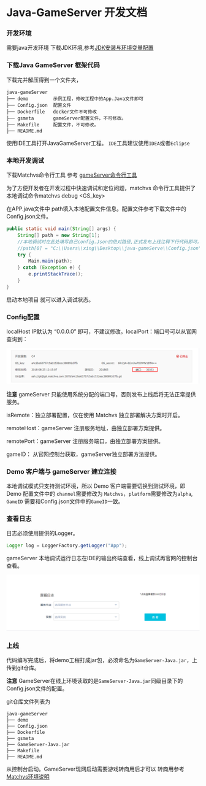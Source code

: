 # Java-GameServer 开发文档

### 开发环境

需要java开发环境 下载JDK环境,参考[JDK安装与环境变量配置](https://jingyan.baidu.com/article/6dad5075d1dc40a123e36ea3.html) 

### 下载Java GameServer 框架代码

下载完并解压得到一个文件夹，

```shell
java-gameServer
├── demo         示例工程，修改工程中的App.Java文件即可
├── Config.json  配置文件
├── Dockerfile   docker文件不可修改
├── gsmeta       gameServer配置文件，不可修改。
├── Makefile     配置文件，不可修改。
├── README.md
```

使用IDE工具打开JavaGameServer工程。 `IDE`工具建议使用`IDEA`或者`Eclipse`

### 本地开发调试

下载Matchvs命令行工具 参考 [gameServer命令行工具](http://www.matchvs.com/service?page=GameServerCMD)

为了方便开发者在开发过程中快速调试和定位问题，matchvs 命令行工具提供了本地调试命令matchvs debug <GS_key>

在APP.java文件中 path填入本地配置文件信息。配置文件参考下载文件中的Config.json文件。

```Java
public static void main(String[] args) {
	String[] path = new String[1];
	//本地调试时在此处填写自己config.Json的绝对路径,正式发布上线注释下行代码即可。
	//path[0] = "C:\\Users\\xing\\Desktop\\java-gameServe\\Config.json";
	try {
		Main.main(path);
	} catch (Exception e) {
		e.printStackTrace();
	}
}
```

启动本地项目 就可以进入调试状态。

### Config配置

localHost IP默认为 “0.0.0.0” 即可，不建议修改。localPort：端口号可以从官网查询到：

![](./img/java-GameServer1.png)

**注意** gameServer 只能使用系统分配的端口号，否则发布上线后将无法正常提供服务。

isRemote：独立部署配置，仅在使用 Matchvs 独立部署解决方案时开启。

remoteHost：gameServer 注册服务地址，由独立部署方案提供。

remotePort：gameServer 注册服务端口，由独立部署方案提供。

gameID： 从官网控制台获取，gameServer独立部署方法提供。

### Demo 客户端与 gameServer 建立连接

本地调试模式只支持测试环境，所以 Demo 客户端需要切换到测试环境，即 Demo 配置文件中的 `channel`需要修改为 `Matchvs`，`platform`需要修改为`alpha`, `GameID` 需要和Config.json文件中的`GameID`一致。

### 查看日志

日志必须使用提供的Logger。

```Java
Logger log = LoggerFactory.getLogger("App");
```

gameServer 本地调试运行日志在IDE的输出终端查看，线上调试再官网的控制台查看。

![](./img/java-GameServer2.png)

### 上线

代码编写完成后，将demo工程打成jar包，必须命名为`GameServer-Java.jar`，上传到git仓库。

**注意** GameServer在线上环境读取的是`GameServer-Java.jar`同级目录下的Config.json文件的配置。

git仓库文件列表为

```shell
java-gameServer
├── demo
├── Config.json   
├── Dockerfile
├── gsmeta
├── GameServer-Java.jar
├── Makefile
├── README.md
```

从控制台启动。GameServer现网启动需要游戏转商用后才可以 转商用参考  [Matchvs环境说明](http://www.matchvs.com/service?page=envGuide)




